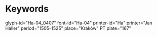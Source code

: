 # Keywords
glyph-id="Ha-04_0407"
font-id="Ha-04"
printer-id="Ha"
printer="Jan Haller"
period="1505–1525"
place="Kraków"
PT plate="167"
